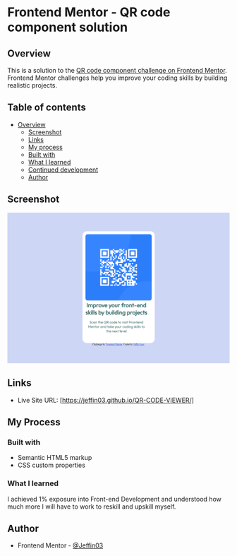 # Frontend Mentor - QR code component solution

## Overview

This is a solution to the [QR code component challenge on Frontend Mentor](https://www.frontendmentor.io/challenges/qr-code-component-iux_sIO_H). Frontend Mentor challenges help you improve your coding skills by building realistic projects.

## Table of contents

- [Overview](#overview)
  - [Screenshot](#screenshot)
  - [Links](#links)
  - [My process](#my-process)
  - [Built with](#built-with)
  - [What I learned](#what-i-learned)
  - [Continued development](#continued-development)
  - [Author](#author)

## Screenshot

![Alt text](QR-Code.png)

## Links

- Live Site URL: [https://jeffin03.github.io/QR-CODE-VIEWER/]

## My Process

### Built with

- Semantic HTML5 markup
- CSS custom properties

### What I learned

I achieved 1% exposure into Front-end Development and understood how much more I will have to work to reskill and upskill myself.

## Author

- Frontend Mentor - [@Jeffin03](https://www.frontendmentor.io/profile/Jeffin03)
